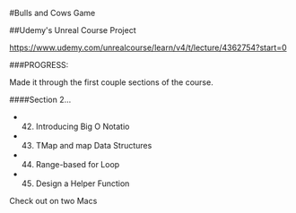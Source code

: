 #Bulls and Cows Game

##Udemy's Unreal Course Project

https://www.udemy.com/unrealcourse/learn/v4/t/lecture/4362754?start=0

###PROGRESS:

Made it through the first couple sections of the course. 

####Section 2...

- 42. Introducing Big O Notatio
- 43. TMap and map Data Structures
- 44. Range-based for Loop
- 45. Design a Helper Function

Check out on two Macs

